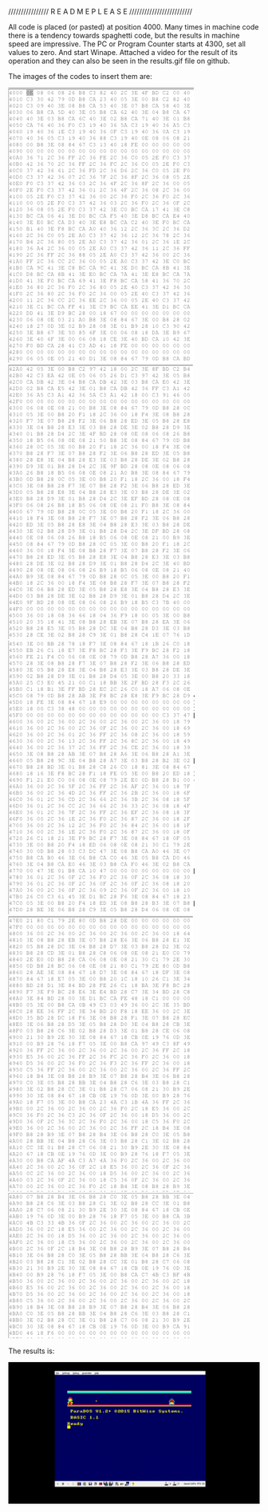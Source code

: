 ////////////////  R E A D M E         P L E A S E   /////////////////////////

All code is placed (or pasted) at position 4000. Many times in machine code there is a tendency towards spaghetti code, but the results in machine speed are impressive. The PC or Program Counter starts at 4300, set all values to zero. And start Winape. Attached a video for the result of its operation and they can also be seen in the results.gif file on github.

The images of the codes to insert them are:

![](images/challenge34/cod1.png)
![](images/challenge34/cod2.png)
![](images/challenge34/cod3.png)
![](images/challenge34/cod4.png)
![](images/challenge34/cod5.png)

The results is:

![](images/challenge34/gifs/RESULTS.gif)